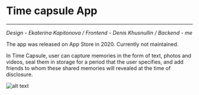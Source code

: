 <h1>Time capsule App</h1>

---

*Design - Ekaterina Kapitonova / Frontend - Denis Khusnullin / Backend - me* 


The app was released on App Store in 2020. Currently not maintained.

In Time Capsule, user can capture memories in the form of text, photos and videos, seal them in storage for a period that the user specifies, and add friends to whom these shared memories will revealed at the time of disclosure.

![alt text](https://mir-s3-cdn-cf.behance.net/project_modules/fs/7d9cdf104217535.5f5e6d083654b.png)
